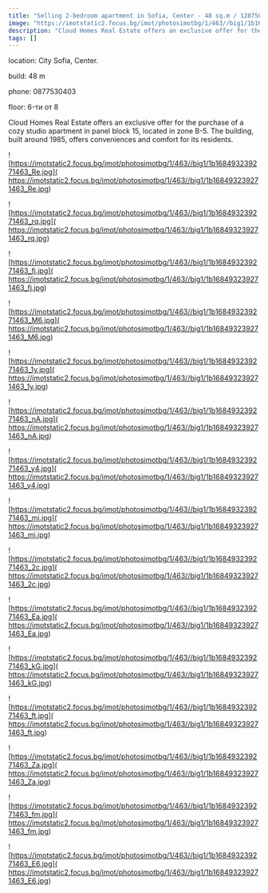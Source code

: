 ```yaml
---
title: "Selling 2-bedroom apartment in Sofia, Center - 48 sq.m / 128750 EUR :: imot.bg Advertisement"
image: "https://imotstatic2.focus.bg/imot/photosimotbg/1/463//big1/1b168493239271463_qh.jpg"
description: "Cloud Homes Real Estate offers an exclusive offer for the purchase of a cozy studio apartment in panel block 15, located in zone B-5. The building, built around 1985, offers conveniences and comfort for its residents."
tags: []
---
```


location: City Sofia, Center.

build: 48 m

phone: 0877530403

floor: 6-ти от 8

Cloud Homes Real Estate offers an exclusive offer for the purchase of a cozy studio apartment in panel block 15, located in zone B-5. The building, built around 1985, offers conveniences and comfort for its residents.


![https://imotstatic2.focus.bg/imot/photosimotbg/1/463//big1/1b168493239271463_Re.jpg]( https://imotstatic2.focus.bg/imot/photosimotbg/1/463//big1/1b168493239271463_Re.jpg)


![https://imotstatic2.focus.bg/imot/photosimotbg/1/463//big1/1b168493239271463_rq.jpg]( https://imotstatic2.focus.bg/imot/photosimotbg/1/463//big1/1b168493239271463_rq.jpg)


![https://imotstatic2.focus.bg/imot/photosimotbg/1/463//big1/1b168493239271463_fj.jpg]( https://imotstatic2.focus.bg/imot/photosimotbg/1/463//big1/1b168493239271463_fj.jpg)


![https://imotstatic2.focus.bg/imot/photosimotbg/1/463//big1/1b168493239271463_M6.jpg]( https://imotstatic2.focus.bg/imot/photosimotbg/1/463//big1/1b168493239271463_M6.jpg)


![https://imotstatic2.focus.bg/imot/photosimotbg/1/463//big1/1b168493239271463_1y.jpg]( https://imotstatic2.focus.bg/imot/photosimotbg/1/463//big1/1b168493239271463_1y.jpg)


![https://imotstatic2.focus.bg/imot/photosimotbg/1/463//big1/1b168493239271463_nA.jpg]( https://imotstatic2.focus.bg/imot/photosimotbg/1/463//big1/1b168493239271463_nA.jpg)


![https://imotstatic2.focus.bg/imot/photosimotbg/1/463//big1/1b168493239271463_y4.jpg]( https://imotstatic2.focus.bg/imot/photosimotbg/1/463//big1/1b168493239271463_y4.jpg)


![https://imotstatic2.focus.bg/imot/photosimotbg/1/463//big1/1b168493239271463_mi.jpg]( https://imotstatic2.focus.bg/imot/photosimotbg/1/463//big1/1b168493239271463_mi.jpg)


![https://imotstatic2.focus.bg/imot/photosimotbg/1/463//big1/1b168493239271463_2c.jpg]( https://imotstatic2.focus.bg/imot/photosimotbg/1/463//big1/1b168493239271463_2c.jpg)


![https://imotstatic2.focus.bg/imot/photosimotbg/1/463//big1/1b168493239271463_Ea.jpg]( https://imotstatic2.focus.bg/imot/photosimotbg/1/463//big1/1b168493239271463_Ea.jpg)


![https://imotstatic2.focus.bg/imot/photosimotbg/1/463//big1/1b168493239271463_kG.jpg]( https://imotstatic2.focus.bg/imot/photosimotbg/1/463//big1/1b168493239271463_kG.jpg)


![https://imotstatic2.focus.bg/imot/photosimotbg/1/463//big1/1b168493239271463_ft.jpg]( https://imotstatic2.focus.bg/imot/photosimotbg/1/463//big1/1b168493239271463_ft.jpg)


![https://imotstatic2.focus.bg/imot/photosimotbg/1/463//big1/1b168493239271463_Za.jpg]( https://imotstatic2.focus.bg/imot/photosimotbg/1/463//big1/1b168493239271463_Za.jpg)


![https://imotstatic2.focus.bg/imot/photosimotbg/1/463//big1/1b168493239271463_fm.jpg]( https://imotstatic2.focus.bg/imot/photosimotbg/1/463//big1/1b168493239271463_fm.jpg)


![https://imotstatic2.focus.bg/imot/photosimotbg/1/463//big1/1b168493239271463_E6.jpg]( https://imotstatic2.focus.bg/imot/photosimotbg/1/463//big1/1b168493239271463_E6.jpg)


